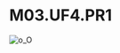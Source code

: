 # M03.UF4.PR1
![o_O](https://github.com/JavierFernandezITB/M03.UF4.PR1/blob/main/image.jpg?raw=true)
